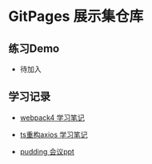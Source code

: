 # GitPages 展示集仓库

## 练习Demo

- 待加入


## 学习记录

- [webpack4 学习笔记](https://hx-dl.github.io/display-collection/webpack/)

- [ts重构axios 学习笔记](https://hx-dl.github.io/display-collection/ts-axios/)

- [pudding 会议ppt](https://hx-dl.github.io/display-collection/pudding-ppt/)
